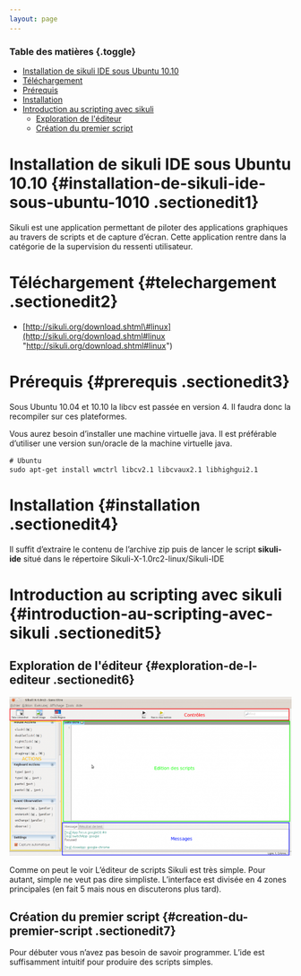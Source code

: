 ```yaml
---
layout: page
---
```


### Table des matières {.toggle}

-   [Installation de sikuli IDE sous Ubuntu
    10.10](sikuli.html#installation-de-sikuli-ide-sous-ubuntu-1010)
-   [Téléchargement](sikuli.html#telechargement)
-   [Prérequis](sikuli.html#prerequis)
-   [Installation](sikuli.html#installation)
-   [Introduction au scripting avec
    sikuli](sikuli.html#introduction-au-scripting-avec-sikuli)
    -   [Exploration de l'éditeur](sikuli.html#exploration-de-l-editeur)
    -   [Création du premier
        script](sikuli.html#creation-du-premier-script)

Installation de sikuli IDE sous Ubuntu 10.10 {#installation-de-sikuli-ide-sous-ubuntu-1010 .sectionedit1}
============================================

Sikuli est une application permettant de piloter des applications
graphiques au travers de scripts et de capture d’écran. Cette
application rentre dans la catégorie de la supervision du ressenti
utilisateur.

Téléchargement {#telechargement .sectionedit2}
==============

-   [http://sikuli.org/download.shtml\#linux](http://sikuli.org/download.shtml#linux "http://sikuli.org/download.shtml#linux")

Prérequis {#prerequis .sectionedit3}
=========

Sous Ubuntu 10.04 et 10.10 la libcv est passée en version 4. Il faudra
donc la recompiler sur ces plateformes.

Vous aurez besoin d’installer une machine virtuelle java. Il est
préférable d’utiliser une version sun/oracle de la machine virtuelle
java.

~~~~ {.code}
# Ubuntu
sudo apt-get install wmctrl libcv2.1 libcvaux2.1 libhighgui2.1
~~~~

Installation {#installation .sectionedit4}
============

Il suffit d’extraire le contenu de l’archive zip puis de lancer le
script **sikuli-ide** situé dans le répertoire
Sikuli-X-1.0rc2-linux/Sikuli-IDE

Introduction au scripting avec sikuli {#introduction-au-scripting-avec-sikuli .sectionedit5}
=====================================

Exploration de l'éditeur {#exploration-de-l-editeur .sectionedit6}
------------------------

[![](../../../assets/media/infra/sikuli/interface.png@w=700)](../../../_detail/infra/sikuli/interface.png@id=infra%253Asikuli.html "infra:sikuli:interface.png")

Comme on peut le voir L’éditeur de scripts Sikuli est très simple. Pour
autant, simple ne veut pas dire simpliste. L’interface est divisée en 4
zones principales (en fait 5 mais nous en discuterons plus tard).

Création du premier script {#creation-du-premier-script .sectionedit7}
--------------------------

Pour débuter vous n’avez pas besoin de savoir programmer. L’ide est
suffisamment intuitif pour produire des scripts simples.
